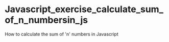 # Javascript_exercise_calculate_sum_of_n_numbersin_js
How to calculate the sum of 'n' numbers in Javascript
